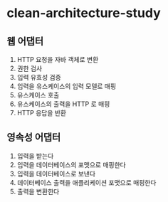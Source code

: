 # clean-architecture-study

## 웹 어댑터

1. HTTP 요청을 자바 객체로 변환
2. 권한 검사
3. 입력 유효성 검증
4. 입력을 유스케이스의 입력 모델로 매핑
5. 유스케이스 호출
6. 유스케이스의 출력을 HTTP 로 매핑
7. HTTP 응답을 반환

## 영속성 어댑터

1. 입력을 받는다 
2. 입력을 데이터베이스의 포맷으로 매핑한다 
3. 입력을 데이터베이스로 보낸다 
4. 데이터베이스 출력을 애플리케이션 포맷으로 매핑한다 
5. 출력을 변환한다